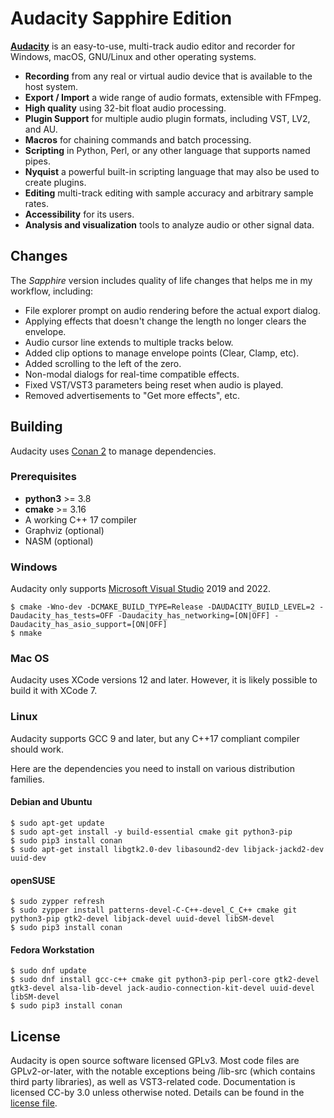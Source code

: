 # Audacity Sapphire Edition

[**Audacity**](https://www.audacityteam.org) is an easy-to-use, multi-track audio editor and recorder for Windows, macOS, GNU/Linux and other operating systems.

- **Recording** from any real or virtual audio device that is available to the host system.
- **Export / Import** a wide range of audio formats, extensible with FFmpeg.
- **High quality** using 32-bit float audio processing.
- **Plugin Support** for multiple audio plugin formats, including VST, LV2, and AU.
- **Macros** for chaining commands and batch processing.
- **Scripting** in Python, Perl, or any other language that supports named pipes.
- **Nyquist** a powerful built-in scripting language that may also be used to create plugins.
- **Editing** multi-track editing with sample accuracy and arbitrary sample rates.
- **Accessibility** for its users.
- **Analysis and visualization** tools to analyze audio or other signal data.

## Changes

The *Sapphire* version includes quality of life changes that helps me in my workflow, including:

- File explorer prompt on audio rendering before the actual export dialog.
- Applying effects that doesn't change the length no longer clears the envelope.
- Audio cursor line extends to multiple tracks below.
- Added clip options to manage envelope points (Clear, Clamp, etc).
- Added scrolling to the left of the zero.
- Non-modal dialogs for real-time compatible effects.
- Fixed VST/VST3 parameters being reset when audio is played.
- Removed advertisements to "Get more effects", etc.

## Building

Audacity uses [Conan 2](https://conan.io/) to manage dependencies.

### Prerequisites

* **python3** >= 3.8
* **cmake** >= 3.16
* A working C++ 17 compiler
* Graphviz (optional)
* NASM (optional)

### Windows

Audacity only supports [Microsoft Visual Studio](https://visualstudio.microsoft.com/vs/community/) 2019 and 2022.

```
$ cmake -Wno-dev -DCMAKE_BUILD_TYPE=Release -DAUDACITY_BUILD_LEVEL=2 -Daudacity_has_tests=OFF -Daudacity_has_networking=[ON|OFF] -Daudacity_has_asio_support=[ON|OFF]
$ nmake
```

### Mac OS

Audacity uses XCode versions 12 and later. However, it is likely possible to build it with XCode 7.

### Linux

Audacity supports GCC 9 and later, but any C++17 compliant compiler should work.

Here are the dependencies you need to install on various distribution families.

#### Debian and Ubuntu

```
$ sudo apt-get update
$ sudo apt-get install -y build-essential cmake git python3-pip
$ sudo pip3 install conan
$ sudo apt-get install libgtk2.0-dev libasound2-dev libjack-jackd2-dev uuid-dev
```

#### openSUSE

```
$ sudo zypper refresh
$ sudo zypper install patterns-devel-C-C++-devel_C_C++ cmake git python3-pip gtk2-devel libjack-devel uuid-devel libSM-devel
$ sudo pip3 install conan
```

#### Fedora Workstation

```
$ sudo dnf update
$ sudo dnf install gcc-c++ cmake git python3-pip perl-core gtk2-devel gtk3-devel alsa-lib-devel jack-audio-connection-kit-devel uuid-devel libSM-devel
$ sudo pip3 install conan
```

## License

Audacity is open source software licensed GPLv3. Most code files are GPLv2-or-later, with the notable exceptions being /lib-src (which contains third party libraries), as well as VST3-related code. Documentation is licensed CC-by 3.0 unless otherwise noted. Details can be found in the [license file](LICENSE.txt).
